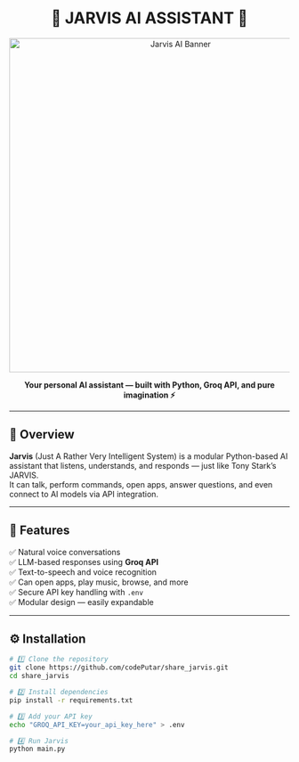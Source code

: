 <h1 align="center">🧠 JARVIS AI ASSISTANT 🤖</h1>

<p align="center">
  <img src="https://i.imgur.com/Bq3m0CY.gif" width="600px" alt="Jarvis AI Banner"/>
</p>

<p align="center">
  <b>Your personal AI assistant — built with Python, Groq API, and pure imagination ⚡</b>
</p>

---

## 🚀 Overview

**Jarvis** (Just A Rather Very Intelligent System) is a modular Python-based AI assistant that listens, understands, and responds — just like Tony Stark’s JARVIS.  
It can talk, perform commands, open apps, answer questions, and even connect to AI models via API integration.

---

## 🧩 Features

✅ Natural voice conversations  
✅ LLM-based responses using **Groq API**  
✅ Text-to-speech and voice recognition  
✅ Can open apps, play music, browse, and more  
✅ Secure API key handling with `.env`  
✅ Modular design — easily expandable  

---

## ⚙️ Installation

```bash
# 1️⃣ Clone the repository
git clone https://github.com/codePutar/share_jarvis.git
cd share_jarvis

# 2️⃣ Install dependencies
pip install -r requirements.txt

# 3️⃣ Add your API key
echo "GROQ_API_KEY=your_api_key_here" > .env

# 4️⃣ Run Jarvis
python main.py
